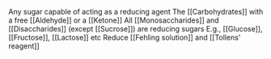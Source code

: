 Any sugar capable of acting as a reducing agent
The [[Carbohydrates]] with a free [[Aldehyde]] or a [[Ketone]]
All [[Monosaccharides]] and [[Disaccharides]] (except [[Sucrose]]) are reducing sugars
E.g., [[Glucose]], [[Fructose]], [[Lactose]] etc
Reduce [[Fehling solution]] and [[Tollens' reagent]]


